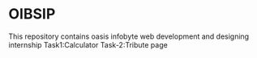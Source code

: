 # OIBSIP
This repository contains oasis infobyte web development and designing internship Task1:Calculator Task-2:Tribute page
